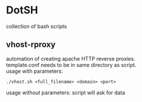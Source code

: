 # DotSH
collection of bash scripts

## vhost-rproxy
automation of creating apache HTTP reverse proxies. <br>
template.conf needs to be in same directory as script. <br>
usage with parameters: <br>
```
./vhost.sh <full_filename> <domain> <port>
 ```
usage without parameters: script will ask for data
